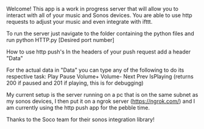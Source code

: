 Welcome! This app is a work in progress server that will allow you to interact with all of your music and Sonos devices. You are able to use http requests to adjust your music and even integrate with ifttt.

To run the server just navigate to the folder containing the python files and run
python HTTP.py [Desired port number]

How to use http push's
In the headers of your push request add a header "Data"

For the actual data in "Data" you can type any of the following to do its respective task:
Play
Pause
Volume+
Volume-
Next
Prev
IsPlaying (returns 200 if paused and 201 if playing, this is for debugging)

My current setup is the server running on a pc that is on the same subnet as my sonos devices, I then put it on a ngrok server (https://ngrok.com/) and I am currently using the http push app for the pebble time.

Thanks to the Soco team for their sonos integration library!
